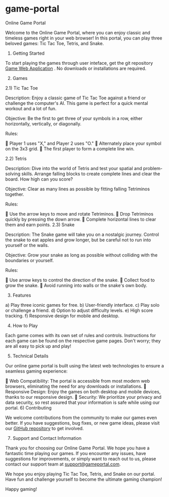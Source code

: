 # game-portal
Online Game Portal

Welcome to the Online Game Portal, where you can enjoy classic and timeless games right in your web browser! In this portal, you can play three beloved games: Tic Tac Toe, Tetris, and Snake. 


1)	Getting Started

To start playing the games through user inteface, get the git repository [Game Web Application](https://github.com/Shibadrita/game-web.git) . No downloads or installations are required.

2)	Games

2.1)	Tic Tac Toe

Description: Enjoy a classic game of Tic Tac Toe against a friend or challenge the computer's AI. This game is perfect for a quick mental workout and a lot of fun.

Objective: Be the first to get three of your symbols in a row, either horizontally, vertically, or diagonally.

Rules:

	Player 1 uses "X," and Player 2 uses "O."
	Alternately place your symbol on the 3x3 grid.
	The first player to form a complete line win.


2.2)	Tetris

Description: Dive into the world of Tetris and test your spatial and problem-solving skills. Arrange falling blocks to create complete lines and clear the board. How high can you score?

Objective: Clear as many lines as possible by fitting falling Tetriminos together.

Rules:

	Use the arrow keys to move and rotate Tetriminos.
	Drop Tetriminos quickly by pressing the down arrow.
	Complete horizontal lines to clear them and earn points.
2.3)	Snake

Description: The Snake game will take you on a nostalgic journey. Control the snake to eat apples and grow longer, but be careful not to run into yourself or the walls.

Objective: Grow your snake as long as possible without colliding with the boundaries or yourself.

Rules:

	Use arrow keys to control the direction of the snake.
	Collect food to grow the snake.
	Avoid running into walls or the snake's own body.


3)	Features

a)	Play three iconic games for free.
b)	User-friendly interface.
c)	Play solo or challenge a friend.
d)	Option to adjust difficulty levels.
e)	High score tracking.
f)	Responsive design for mobile and desktop.

4)	How to Play

Each game comes with its own set of rules and controls. Instructions for each game can be found on the respective game pages. Don't worry; they are all easy to pick up and play!


5)	Technical Details

Our online game portal is built using the latest web technologies to ensure a seamless gaming experience:

	Web Compatibility: The portal is accessible from most modern web browsers, eliminating the need for any downloads or installations.
	Responsive Design: Enjoy the games on both desktop and mobile devices, thanks to our responsive design.
	Security: We prioritize your privacy and data security, so rest assured that your information is safe while using our portal.
6)	Contributing

We welcome contributions from the community to make our games even better. If you have suggestions, bug fixes, or new game ideas, please visit our [GitHub repository](https://github.com/OnlineGamePortal) to get involved.


7)	Support and Contact Information

Thank you for choosing our Online Game Portal. We hope you have a fantastic time playing our games. If you encounter any issues, have suggestions for improvements, or simply want to reach out to us, please contact our support team at support@gameportal.com.

We hope you enjoy playing Tic Tac Toe, Tetris, and Snake on our portal. Have fun and challenge yourself to become the ultimate gaming champion!

Happy gaming!

